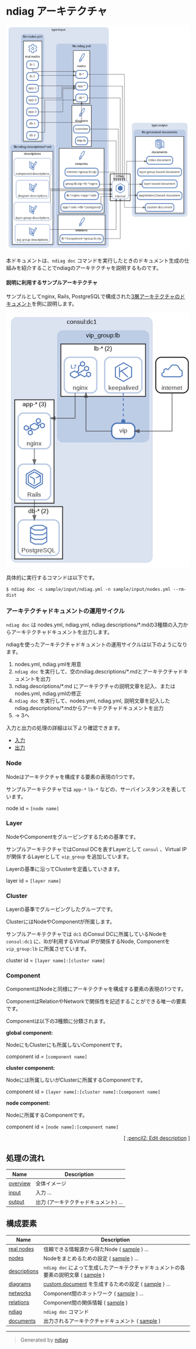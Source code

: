 # ndiag アーキテクチャ

![diagram](diagram-overview.png)

本ドキュメントは、`ndiag doc` コマンドを実行したときのドキュメント生成の仕組みを紹介することでndiagのアーキテクチャを説明するものです。

#### 説明に利用するサンプルアーキテクチャ

サンプルとしてnginx, Rails, PostgreSQLで構成された[3層アーキテクチャのドキュメント](/sample/output/README.md)を例に説明します。

![3tier](/sample/output/diagram-overview.png)

具体的に実行するコマンドは以下です。

``` console
$ ndiag doc -c sample/input/ndiag.yml -n sample/input/nodes.yml --rm-dist
```

### アーキテクチャドキュメントの運用サイクル

`ndiag doc` は nodes.yml, ndiag.yml, ndiag.descriptions/*.mdの3種類の入力からアーキテクチャドキュメントを出力します。

ndiagを使ったアーキテクチャドキュメントの運用サイクルは以下のようになります。

1. nodes.yml, ndiag.ymlを用意
2. `ndiag doc` を実行して、空のndiag.descriptions/*.mdとアーキテクチャドキュメントを出力
3. ndiag.descriptions/*.md にアーキテクチャの説明文章を記入、またはnodes.yml, ndiag.ymlの修正
4. `ndiag doc` を実行して、nodes.yml, ndiag.yml, 説明文章を記入したndiag.descriptions/*.mdからアーキテクチャドキュメントを出力
5. -> 3へ

入力と出力の処理の詳細は以下より確認できます。

- [入力](diagram-input.md)
- [出力](diagram-output.md)

### Node

Nodeはアーキテクチャを構成する要素の表現の1つです。

サンプルアーキテクチャでは `app-*` `lb-*` などの、サーバインスタンスを表しています。

node id = `[node name]`

### Layer

NodeやComponentをグルーピングするための基準です。

サンプルアーキテクチャではConsul DCを表すLayerとして `consul` 、Virtual IPが関係するLayerとして `vip_group` を追加しています。

Layerの基準に沿ってClusterを定義していきます。

layer id = `[layer name]`

### Cluster

Layerの基準でグルーピングしたグループです。

ClusterにはNodeやComponentが所属します。

サンプルアーキテクチャでは `dc1` のConsul DCに所属しているNodeを `consul:dc1` に、lbが利用するVirtual IPが関係するNode, Componentを `vip_group:lb` に所属させています。

cluster id = `[layer name]:[cluster name]`

### Component

ComponentはNodeと同様にアーキテクチャを構成する要素の表現の1つです。

ComponentはRelationやNetworkで関係性を記述することができる唯一の要素です。

Componentは以下の3種類に分類されます。

**global component:**

NodeにもClusterにも所属しないComponentです。

component id = `[component name]`

**cluster component:**

Nodeには所属しないがClusterに所属するComponentです。

component id = `[layer name]:[cluster name]:[component name]`

**node component:**

Nodeに所属するComponentです。

component id = `[node name]:[component name]`


<p align="right">
  [ <a href="../ndiag.descriptions.ja/_index.md">:pencil2: Edit description</a> ]
<p>


## 処理の流れ

| Name | Description |
| --- | --- |
| [overview](diagram-overview.md) | 全体イメージ |
| [input](diagram-input.md) | 入力 ... |
| [output](diagram-output.md) | 出力 (アーキテクチャドキュメント) ... |



## 構成要素

| Name | Description |
| --- | --- |
| [real nodes](node-real_nodes.md) | 信頼できる情報源から得たNode ( [sample](/sample/input/nodes.yml#L1-L7) ) ... |
| [nodes](node-nodes.md) | Nodeをまとめるための設定 ( [sample](/sample/input/ndiag.yml#L13-L32) ) ... |
| [descriptions](node-descriptions.md) | `ndiag doc` によって生成したアーキテクチャドキュメントの各要素の説明文章 ( [sample](/sample/input/ndiag.descriptions) ) |
| [diagrams](node-diagrams.md) | [custom document](node-documents.md#components) を生成するための設定 ( [sample](/sample/input/ndiag.yml#L5-L12) ) ... |
| [networks](node-networks.md) | Component間のネットワーク ( [sample](/sample/input/ndiag.yml#L34-L59) ) ... |
| [relations](node-relations.md) | Component間の関係情報 ( [sample](/sample/input/ndiag.yml#L61-L67) ) |
| [ndiag](node-ndiag.md) | `ndiag doc` コマンド |
| [documents](node-documents.md) | 出力されるアーキテクチャドキュメント ( [sample](/sample/output/README.md) ) |



---

> Generated by [ndiag](https://github.com/k1LoW/ndiag)
